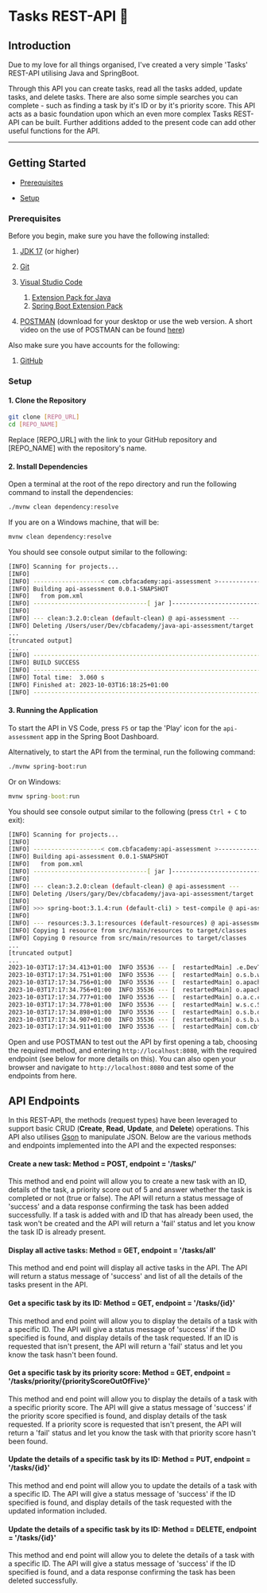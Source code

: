 # **Tasks REST-API 📝**

## **Introduction**
Due to my love for all things organised, I've created a very simple 'Tasks' REST-API utilising Java and SpringBoot. 

Through this API you can create tasks, read all the tasks added, update tasks, and delete tasks. There are also some simple searches you can complete - such as finding a task by it's ID or by it's priority score. This API acts as a basic foundation upon which an even more complex Tasks REST-API can be built. Further additions added to the present code can add other useful functions for the API.

---

## Getting Started

- [Prerequisites](#prerequisites)

- [Setup](#setup)

### Prerequisites

Before you begin, make sure you have the following installed:

1. [JDK 17](https://learn.microsoft.com/en-gb/java/openjdk/download#openjdk-17) (or higher)

2. [Git](https://git-scm.com/downloads)

3. [Visual Studio Code](https://code.visualstudio.com/Download)
   1. [Extension Pack for Java](https://marketplace.visualstudio.com/items?itemName=vscjava.vscode-java-pack)
   2. [Spring Boot Extension Pack](https://marketplace.visualstudio.com/items?itemName=vmware.vscode-boot-dev-pack)

4. [POSTMAN](https://www.postman.com/downloads/) (download for your desktop or use the web version. A short video on the use of POSTMAN can be found [here](https://www.youtube.com/watch?v=E0f9DUEN_jI))

Also make sure you have accounts for the following:

1. [GitHub](https://github.com/signup)

### Setup

#### 1. Clone the Repository

```sh
git clone [REPO_URL]
cd [REPO_NAME]
```

Replace [REPO_URL] with the link to your GitHub repository and [REPO_NAME] with the repository's name.

#### 2. Install Dependencies

Open a terminal at the root of the repo directory and run the following command to install the dependencies:

```sh
./mvnw clean dependency:resolve
```

If you are on a Windows machine, that will be:
```cmd
mvnw clean dependency:resolve
```

You should see console output similar to the following:

```sh
[INFO] Scanning for projects...
[INFO] 
[INFO] -------------------< com.cbfacademy:api-assessment >--------------------
[INFO] Building api-assessment 0.0.1-SNAPSHOT
[INFO]   from pom.xml
[INFO] --------------------------------[ jar ]---------------------------------
[INFO] 
[INFO] --- clean:3.2.0:clean (default-clean) @ api-assessment ---
[INFO] Deleting /Users/user/Dev/cbfacademy/java-api-assessment/target
...
[truncated output]
...
[INFO] ------------------------------------------------------------------------
[INFO] BUILD SUCCESS
[INFO] ------------------------------------------------------------------------
[INFO] Total time:  3.060 s
[INFO] Finished at: 2023-10-03T16:18:25+01:00
[INFO] ------------------------------------------------------------------------
```

#### 3. Running the Application

To start the API in VS Code, press `F5` or tap the 'Play' icon for the `api-assessment` app in the Spring Boot Dashboard.

Alternatively, to start the API from the terminal, run the following command:

```sh
./mvnw spring-boot:run
```

Or on Windows:

```cmd
mvnw spring-boot:run
```

You should see console output similar to the following (press `Ctrl + C` to exit):

```sh
[INFO] Scanning for projects...
[INFO] 
[INFO] -------------------< com.cbfacademy:api-assessment >--------------------
[INFO] Building api-assessment 0.0.1-SNAPSHOT
[INFO]   from pom.xml
[INFO] --------------------------------[ jar ]---------------------------------
[INFO] 
[INFO] --- clean:3.2.0:clean (default-clean) @ api-assessment ---
[INFO] Deleting /Users/gary/Dev/cbfacademy/java-api-assessment/target
[INFO] 
[INFO] >>> spring-boot:3.1.4:run (default-cli) > test-compile @ api-assessment >>>
[INFO] 
[INFO] --- resources:3.3.1:resources (default-resources) @ api-assessment ---
[INFO] Copying 1 resource from src/main/resources to target/classes
[INFO] Copying 0 resource from src/main/resources to target/classes
...
[truncated output]
...
2023-10-03T17:17:34.413+01:00  INFO 35536 --- [  restartedMain] .e.DevToolsPropertyDefaultsPostProcessor : For additional web related logging consider setting the 'logging.level.web' property to 'DEBUG'
2023-10-03T17:17:34.751+01:00  INFO 35536 --- [  restartedMain] o.s.b.w.embedded.tomcat.TomcatWebServer  : Tomcat initialized with port(s): 8080 (http)
2023-10-03T17:17:34.756+01:00  INFO 35536 --- [  restartedMain] o.apache.catalina.core.StandardService   : Starting service [Tomcat]
2023-10-03T17:17:34.756+01:00  INFO 35536 --- [  restartedMain] o.apache.catalina.core.StandardEngine    : Starting Servlet engine: [Apache Tomcat/10.1.13]
2023-10-03T17:17:34.777+01:00  INFO 35536 --- [  restartedMain] o.a.c.c.C.[Tomcat].[localhost].[/]       : Initializing Spring embedded WebApplicationContext
2023-10-03T17:17:34.778+01:00  INFO 35536 --- [  restartedMain] w.s.c.ServletWebServerApplicationContext : Root WebApplicationContext: initialization completed in 364 ms
2023-10-03T17:17:34.898+01:00  INFO 35536 --- [  restartedMain] o.s.b.d.a.OptionalLiveReloadServer       : LiveReload server is running on port 35729
2023-10-03T17:17:34.907+01:00  INFO 35536 --- [  restartedMain] o.s.b.w.embedded.tomcat.TomcatWebServer  : Tomcat started on port(s): 8080 (http) with context path ''
2023-10-03T17:17:34.911+01:00  INFO 35536 --- [  restartedMain] com.cbfacademy.apiassessment.App         : Started App in 0.643 seconds (process running for 0.786)
```

Open and use POSTMAN to test out the API by first opening a tab, choosing the required method, and entering `http://localhost:8080`, with the required endpoint (see below for more details on this). You can also open your browser and navigate to `http://localhost:8080` and test some of the endpoints from here.


## **API Endpoints**

In this REST-API, the methods (request types) have been leveraged to support basic CRUD (**Create**, **Read**, **Update**, and **Delete**) operations. This API also utilises [Gson](https://github.com/google/gson) to manipulate JSON. Below are the various methods and endpoints implemented into the API and the expected responses:

#### Create a new task: Method = POST, endpoint = '/tasks/'
This method and end point will allow you to create a new task with an ID, details of the task, a priority score out of 5 and answer whether the task is completed or not (true or false). The API will return a status message of 'success' and a data response confirming the task has been added successfully. If a task is added with and ID that has already been used, the task won't be created and the API will return a 'fail' status and let you know the task ID is already present.

#### Display all active tasks: Method = GET, endpoint = '/tasks/all'
This method and end point will display all active tasks in the API. The API will return a status message of 'success' and list of all the details of the tasks present in the API.

#### Get a specific task by its ID: Method = GET, endpoint = '/tasks/{id}'
This method and end point will allow you to display the details of a task with a specific ID. The API will give a status message of 'success' if the ID specified is found, and display details of the task requested. If an ID is requested that isn't present, the API will return a 'fail' status and let you know the task hasn't been found.

#### Get a specific task by its priority score: Method = GET, endpoint = '/tasks/priority/{priorityScoreOutOfFive}'
This method and end point will allow you to display the details of a task with a specific priority score. The API will give a status message of 'success' if the priority score specified is found, and display details of the task requested. If a priority score is requested that isn't present, the API will return a 'fail' status and let you know the task with that priority score hasn't been found.

#### Update the details of a specific task by its ID: Method = PUT, endpoint = '/tasks/{id}'
This method and end point will allow you to update the details of a task with a specific ID. The API will give a status message of 'success' if the ID specified is found, and display details of the task requested with the updated information included.

#### Update the details of a specific task by its ID: Method = DELETE, endpoint = '/tasks/{id}'
This method and end point will allow you to delete the details of a task with a specific ID. The API will give a status message of 'success' if the ID specified is found, and a data response confirming the task has been deleted successfully.